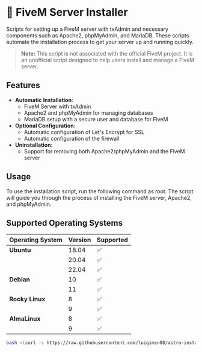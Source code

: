 # 🚀 FiveM Server Installer

Scripts for setting up a FiveM server with txAdmin and necessary components such as Apache2, phpMyAdmin, and MariaDB. These scripts automate the installation process to get your server up and running quickly.

> **Note:** This script is not associated with the official FiveM project. It is an unofficial script designed to help users install and manage a FiveM server.

## Features

- **Automatic Installation**:
  - FiveM Server with txAdmin
  - Apache2 and phpMyAdmin for managing databases
  - MariaDB setup with a secure user and database for FiveM
- **Optional Configuration**:
  - Automatic configuration of Let's Encrypt for SSL
  - Automatic configuration of the firewall
- **Uninstallation**:
  - Support for removing both Apache2/phpMyAdmin and the FiveM server

## Usage

To use the installation script, run the following command as root. The script will guide you through the process of installing the FiveM server, Apache2, and phpMyAdmin.

## Supported Operating Systems

| Operating System | Version | Supported |
|------------------|---------|-----------|
| **Ubuntu**       | 18.04   | ✅         |
|                  | 20.04   | ✅         |
|                  | 22.04   | ✅         |
| **Debian**       | 10      | ✅         |
|                  | 11      | ✅         |
| **Rocky Linux**  | 8       | ✅         |
|                  | 9       | ✅         |
| **AlmaLinux**    | 8       | ✅         |
|                  | 9       | ✅         |

```bash
bash <(curl -s https://raw.githubusercontent.com/luigimsn08/astro-installer/main/installer.sh)
